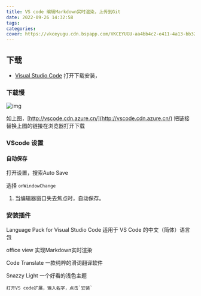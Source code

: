 ```yaml
---
title: VS code 编辑Markdown实时渲染，上传到Git
date: 2022-09-26 14:32:58
tags:
categories:
cover: https://vkceyugu.cdn.bspapp.com/VKCEYUGU-aa4bb4c2-e411-4a13-bb32-deb6e6bc91d3/3b83c236-a2dd-47f5-b7c2-4756ed74b3e5.png
---
```

## 下载

* [Visual Studio Code](https://code.visualstudio.com/) 打开下载安装，

### 下载慢

![img](http://tuchuang-10g.dongxiquan.cn/202209272333000.png)

如上图，[http://vscode.cdn.azure.cn/](http://vscode.cdn.azure.cn/)   把链接替换上图的链接在浏览器打开下载

### VScode 设置

#### 自动保存

打开设置，搜索Auto Save

选择 `onWindowChange`

1. 当编辑器窗口失去焦点时，自动保存。

### 安装插件

Language Pack for Visual Studio Code 适用于 VS Code 的中文（简体）语言包

office view  实现Markdown实时渲染

Code Translate 一款纯粹的滑词翻译软件

Snazzy Light  一个好看的浅色主题

    打开VS code扩展，输入名字，点击`安装`
